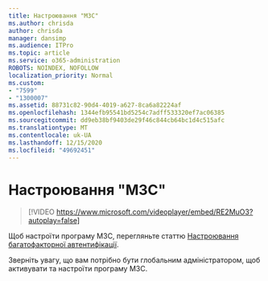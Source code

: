 ```yaml
---
title: Настроювання "МЗС"
ms.author: chrisda
author: chrisda
manager: dansimp
ms.audience: ITPro
ms.topic: article
ms.service: o365-administration
ROBOTS: NOINDEX, NOFOLLOW
localization_priority: Normal
ms.custom:
- "7599"
- "1300007"
ms.assetid: 88731c82-90d4-4019-a627-8ca6a82224af
ms.openlocfilehash: 1344efb95541bd5254c7adff533320ef7ac06385
ms.sourcegitcommit: dd9eb38bf9403de29f46c844cb64bc1d4c515afc
ms.translationtype: MT
ms.contentlocale: uk-UA
ms.lasthandoff: 12/15/2020
ms.locfileid: "49692451"
---
```

# <a name="configure-mfa"></a>Настроювання "МЗС"

> [!VIDEO https://www.microsoft.com/videoplayer/embed/RE2MuO3?autoplay=false]

Щоб настроїти програму МЗС, перегляньте статтю [Настроювання багатофакторної автентифікації](https://docs.microsoft.com/microsoft-365/admin/security-and-compliance/set-up-multi-factor-authentication).

Зверніть увагу, що вам потрібно бути глобальним адміністратором, щоб активувати та настроїти програму МЗС.
